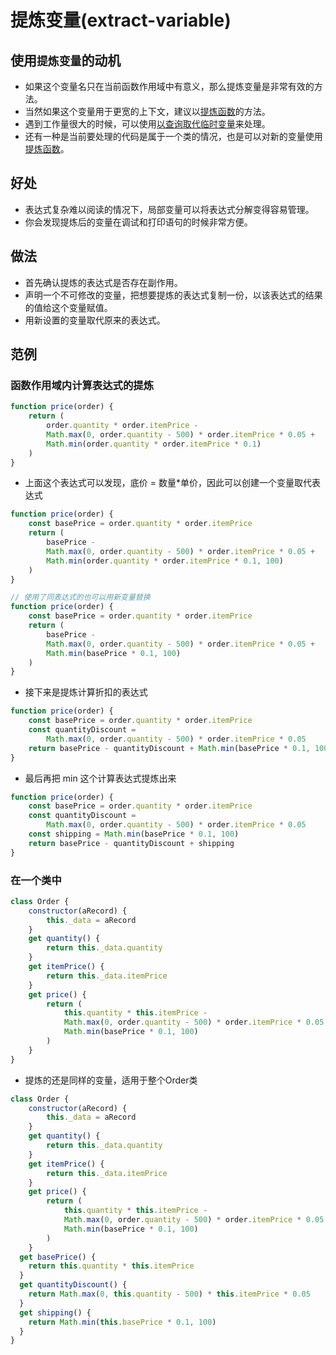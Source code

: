 # 提炼变量(extract-variable)

## 使用`提炼变量`的动机

- 如果这个变量名只在当前函数作用域中有意义，那么提炼变量是非常有效的方法。
- 当然如果这个变量用于更宽的上下文，建议以[提炼函数](refactoring/first/extract-function)的方法。
- 遇到工作量很大的时候，可以使用[以查询取代临时变量](refactoring/encapsulate/replace-temp-query)来处理。
- 还有一种是当前要处理的代码是属于一个类的情况，也是可以对新的变量使用[提炼函数](refactoring/first/extract-function)。

## 好处

- 表达式复杂难以阅读的情况下，局部变量可以将表达式分解变得容易管理。
- 你会发现提炼后的变量在调试和打印语句的时候非常方便。

## 做法

- 首先确认提炼的表达式是否存在副作用。
- 声明一个不可修改的变量，把想要提炼的表达式复制一份，以该表达式的结果的值给这个变量赋值。
- 用新设置的变量取代原来的表达式。

## 范例

### 函数作用域内计算表达式的提炼

```js
function price(order) {
	return (
		order.quantity * order.itemPrice -
		Math.max(0, order.quantity - 500) * order.itemPrice * 0.05 +
		Math.min(order.quantity * order.itemPrice * 0.1)
	)
}
```

- 上面这个表达式可以发现，底价 = 数量*单价，因此可以创建一个变量取代表达式

```js
function price(order) {
	const basePrice = order.quantity * order.itemPrice
	return (
		basePrice -
		Math.max(0, order.quantity - 500) * order.itemPrice * 0.05 +
		Math.min(order.quantity * order.itemPrice * 0.1, 100)
	)
}

// 使用了同表达式的也可以用新变量替换
function price(order) {
	const basePrice = order.quantity * order.itemPrice
	return (
		basePrice -
		Math.max(0, order.quantity - 500) * order.itemPrice * 0.05 +
		Math.min(basePrice * 0.1, 100)
	)
}
```

- 接下来是提炼计算折扣的表达式

```js
function price(order) {
	const basePrice = order.quantity * order.itemPrice
	const quantityDiscount =
		Math.max(0, order.quantity - 500) * order.itemPrice * 0.05
	return basePrice - quantityDiscount + Math.min(basePrice * 0.1, 100)
}
```

- 最后再把 min 这个计算表达式提炼出来

```js
function price(order) {
	const basePrice = order.quantity * order.itemPrice
	const quantityDiscount =
		Math.max(0, order.quantity - 500) * order.itemPrice * 0.05
	const shipping = Math.min(basePrice * 0.1, 100)
	return basePrice - quantityDiscount + shipping
}
```

### 在一个类中

```js
class Order {
	constructor(aRecord) {
		this._data = aRecord
	}
	get quantity() {
		return this._data.quantity
	}
	get itemPrice() {
		return this._data.itemPrice
	}
	get price() {
		return (
			this.quantity * this.itemPrice -
			Math.max(0, order.quantity - 500) * order.itemPrice * 0.05 +
			Math.min(basePrice * 0.1, 100)
		)
	}
}
```

- 提炼的还是同样的变量，适用于整个Order类

```js
class Order {
	constructor(aRecord) {
		this._data = aRecord
	}
	get quantity() {
		return this._data.quantity
	}
	get itemPrice() {
		return this._data.itemPrice
	}
	get price() {
		return (
			this.quantity * this.itemPrice -
			Math.max(0, order.quantity - 500) * order.itemPrice * 0.05 +
			Math.min(basePrice * 0.1, 100)
		)
	}
  get basePrice() {
    return this.quantity * this.itemPrice
  }
  get quantityDiscount() {
    return Math.max(0, this.quantity - 500) * this.itemPrice * 0.05
  }
  get shipping() {
    return Math.min(this.basePrice * 0.1, 100)
  }
}
```
